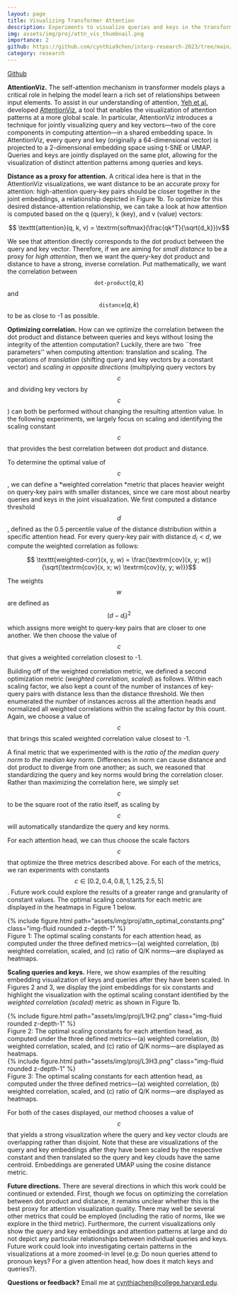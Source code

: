 ```yaml
---
layout: page
title: Visualizing Transformer Attention
description: Experiments to visualize queries and keys in the transformer attention mechanism.
img: assets/img/proj/attn_vis_thumbnail.png
importance: 2
github: https://github.com/cynthia9chen/interp-research-2023/tree/main/Attention%20Visualization
category: research
---
```


<a href="https://github.com/cynthia9chen/interp-research-2023/tree/main/Attention%20Visualization"><i class="fab fa-github gh-icon"></i> Github</a>


**AttentionViz.** The self-attention mechanism in transformer models plays a critical role in helping the model learn a rich set of relationships between input elements. To assist in our understanding of attention, [Yeh et al.](https://arxiv.org/abs/2305.03210) developed [AttentionViz](http://attentionviz.com/), a tool that enables the visualization of attention patterns at a more global scale. In particular, AttentionViz introduces a technique for jointly visualizing query and key vectors—two of the core components in computing attention—in a shared embedding space. In AttentionViz, every query and key (originally a 64-dimensional vector) is projected to a 2-dimensional embedding space using t-SNE or UMAP. Queries and keys are jointly displayed on the same plot, allowing for the visualization of distinct attention patterns among queries and keys.

**Distance as a proxy for attention.** A critical idea here is that in the AttentionViz visualizations, we
want distance to be an accurate proxy for attention: high-attention query-key pairs should be closer together in the joint embeddings, a relationship depicted in Figure 1b. To optimize for this desired distance-attention
relationship, we can take a look at how attention is computed based on the q (query), k (key), and v (value)
vectors:

$$ \texttt{attention}(q, k, v) = \textrm{softmax}(\frac{qk^T}{\sqrt{d_k}})v$$

We see that attention directly corresponds to the dot product between the query and key vector. Therefore, if we are aiming for *small distance* to be a proxy for *high attention*, then we want the query-key dot product and distance to have a strong, inverse correlation. Put mathematically, we want the correlation between $$\texttt{dot-product}(q, k)$$ and $$\texttt{distance}(q, k)$$ to be as close to -1 as possible.

**Optimizing correlation.** How can we optimize the correlation between the dot product and distance between queries and keys without losing the integrity of the attention computation? Luckily, there are two ``free parameters'' when computing attention: translation and scaling. The operations of *translation* (shifting query and key vectors by a constant vector) and *scaling in opposite directions* (multiplying query vectors by $$c$$ and dividing key vectors by $$c$$) can both be performed without changing the resulting attention value. In the following experiments, we largely focus on scaling and identifying the scaling constant $$c$$ that provides the best correlation between dot product and distance. 

To determine the optimal value of $$c$$, we can define a *weighted correlation *metric that places heavier weight on query-key pairs with smaller distances, since we care most about nearby queries and keys in the joint visualization. We first computed a distance threshold $$d$$, defined as the 0.5 percentile value of the distance distribution within a specific attention head. For every query-key pair with distance $d_i < d$, we compute the weighted correlation as follows:

$$ \texttt{weighted-corr}(x, y, w) = \frac{\textrm{cov}(x, y; w)}{\sqrt{\textrm{cov}(x, x; w) \textrm{cov}(y, y; w)}}$$

The weights $$w$$ are defined as $$(d - d_i)^2$$ which assigns more weight to query-key pairs that are closer to one another. We then choose the value of $$c$$ that gives a weighted correlation closest to -1.

Building off of the weighted correlation metric, we defined a second optimization metric (*weighted correlation, scaled*) as follows. Within each scaling factor, we also kept a count of the number of instances of key-query pairs with distance less than the distance threshold. We then enumerated the number of instances across all the attention heads and normalized all weighted correlations within the scaling factor by this count. Again, we choose a value of $$c$$ that brings this scaled weighted correlation value closest to -1.

A final metric that we experimented with is the *ratio of the median query norm to the median key norm*. Differences in norm can cause distance and dot product to diverge from one another; as such, we reasoned that standardizing the query and key norms would bring the correlation closer. Rather than maximizing the correlation here, we simply set $$c$$ to be the square root of the ratio itself, as scaling by $$c$$ will automatically standardize the query and key norms.

For each attention head, we can thus choose the scale factors $$c$$ that optimize the three metrics described above. For each of the metrics, we ran experiments with constants  $$c \in [0.2, 0.4, 0.8, 1, 1.25, 2.5, 5]$$. Future work could explore the results of a greater range and granularity of constant values. The optimal scaling constants for each metric are displayed in the heatmaps in Figure 1 below.


<div class="row justify-content-sm-center">
    <div class="col-sm-10 mt-3 mt-md-0">
        {% include figure.html path="assets/img/proj/attn_optimal_constants.png" class="img-fluid rounded z-depth-1" %}
    </div>
</div>
<div class="caption">
    Figure 1: The optimal scaling constants for each attention head, as computed under the three defined metrics—(a) weighted correlation, (b) weighted correlation, scaled, and (c) ratio of Q/K norms—are displayed as heatmaps.
</div>

**Scaling queries and keys.** Here, we show examples of the resulting embedding visualization of keys and queries after they have been scaled. In Figures 2 and 3, we display the joint embeddings for six constants and highlight the visualization with the optimal scaling constant identified by the *weighted correlation (scaled)* metric as shown in Figure 1b.

<div class="row justify-content-sm-center">
    <div class="col-sm-10 mt-3 mt-md-0">
        {% include figure.html path="assets/img/proj/L1H2.png" class="img-fluid rounded z-depth-1" %}
    </div>
</div>
<div class="caption">
    Figure 2: The optimal scaling constants for each attention head, as computed under the three defined metrics—(a) weighted correlation, (b) weighted correlation, scaled, and (c) ratio of Q/K norms—are displayed as heatmaps.
</div>

<div class="row justify-content-sm-center">
    <div class="col-sm-10 mt-3 mt-md-0">
        {% include figure.html path="assets/img/proj/L3H3.png" class="img-fluid rounded z-depth-1" %}
    </div>
</div>
<div class="caption">
    Figure 3: The optimal scaling constants for each attention head, as computed under the three defined metrics—(a) weighted correlation, (b) weighted correlation, scaled, and (c) ratio of Q/K norms—are displayed as heatmaps.
</div>

For both of the cases displayed, our method chooses a value of $$c$$ that yields a strong visualization where the query and key vector clouds are overlapping rather than disjoint. Note that these are visualizations of the query and key embeddings after they have been scaled by the respective constant and then translated so the query and key clouds have the same centroid. Embeddings are generated  UMAP using the cosine distance metric.


**Future directions.**  There are several directions in which this work could be continued or extended. First, though we focus on optimizing the correlation between dot product and distance, it remains unclear whether this is the best proxy for attention visualization quality. There may well be several other metrics that could be employed (including the ratio of norms, like we explore in the third metric). Furthermore, the current visualizations only show the query and key embeddings and attention patterns at large and do not depict any particular relationships between individual queries and keys. Future work could look into investigating certain patterns in the visualizations at a more zoomed-in level (e.g: Do noun queries attend to pronoun keys? For a given attention head, how does it match keys and queries?).


**Questions or feedback?** Email me at cynthiachen@college.harvard.edu.






